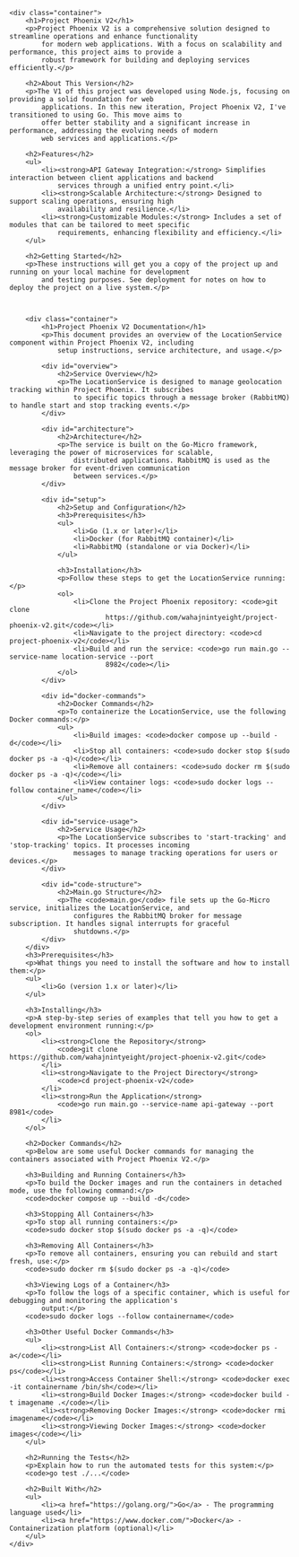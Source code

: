 <!DOCTYPE html>
<html lang="en">

<body>

    <div class="container">
        <h1>Project Phoenix V2</h1>
        <p>Project Phoenix V2 is a comprehensive solution designed to streamline operations and enhance functionality
            for modern web applications. With a focus on scalability and performance, this project aims to provide a
            robust framework for building and deploying services efficiently.</p>

        <h2>About This Version</h2>
        <p>The V1 of this project was developed using Node.js, focusing on providing a solid foundation for web
            applications. In this new iteration, Project Phoenix V2, I've transitioned to using Go. This move aims to
            offer better stability and a significant increase in performance, addressing the evolving needs of modern
            web services and applications.</p>

        <h2>Features</h2>
        <ul>
            <li><strong>API Gateway Integration:</strong> Simplifies interaction between client applications and backend
                services through a unified entry point.</li>
            <li><strong>Scalable Architecture:</strong> Designed to support scaling operations, ensuring high
                availability and resilience.</li>
            <li><strong>Customizable Modules:</strong> Includes a set of modules that can be tailored to meet specific
                requirements, enhancing flexibility and efficiency.</li>
        </ul>

        <h2>Getting Started</h2>
        <p>These instructions will get you a copy of the project up and running on your local machine for development
            and testing purposes. See deployment for notes on how to deploy the project on a live system.</p>



        <div class="container">
            <h1>Project Phoenix V2 Documentation</h1>
            <p>This document provides an overview of the LocationService component within Project Phoenix V2, including
                setup instructions, service architecture, and usage.</p>

            <div id="overview">
                <h2>Service Overview</h2>
                <p>The LocationService is designed to manage geolocation tracking within Project Phoenix. It subscribes
                    to specific topics through a message broker (RabbitMQ) to handle start and stop tracking events.</p>
            </div>

            <div id="architecture">
                <h2>Architecture</h2>
                <p>The service is built on the Go-Micro framework, leveraging the power of microservices for scalable,
                    distributed applications. RabbitMQ is used as the message broker for event-driven communication
                    between services.</p>
            </div>

            <div id="setup">
                <h2>Setup and Configuration</h2>
                <h3>Prerequisites</h3>
                <ul>
                    <li>Go (1.x or later)</li>
                    <li>Docker (for RabbitMQ container)</li>
                    <li>RabbitMQ (standalone or via Docker)</li>
                </ul>

                <h3>Installation</h3>
                <p>Follow these steps to get the LocationService running:</p>
                <ol>
                    <li>Clone the Project Phoenix repository: <code>git clone
                            https://github.com/wahajnintyeight/project-phoenix-v2.git</code></li>
                    <li>Navigate to the project directory: <code>cd project-phoenix-v2</code></li>
                    <li>Build and run the service: <code>go run main.go --service-name location-service --port
                            8982</code></li>
                </ol>
            </div>

            <div id="docker-commands">
                <h2>Docker Commands</h2>
                <p>To containerize the LocationService, use the following Docker commands:</p>
                <ul>
                    <li>Build images: <code>docker compose up --build -d</code></li>
                    <li>Stop all containers: <code>sudo docker stop $(sudo docker ps -a -q)</code></li>
                    <li>Remove all containers: <code>sudo docker rm $(sudo docker ps -a -q)</code></li>
                    <li>View container logs: <code>sudo docker logs --follow container_name</code></li>
                </ul>
            </div>

            <div id="service-usage">
                <h2>Service Usage</h2>
                <p>The LocationService subscribes to 'start-tracking' and 'stop-tracking' topics. It processes incoming
                    messages to manage tracking operations for users or devices.</p>
            </div>

            <div id="code-structure">
                <h2>Main.go Structure</h2>
                <p>The <code>main.go</code> file sets up the Go-Micro service, initializes the LocationService, and
                    configures the RabbitMQ broker for message subscription. It handles signal interrupts for graceful
                    shutdowns.</p>
            </div>
        </div>
        <h3>Prerequisites</h3>
        <p>What things you need to install the software and how to install them:</p>
        <ul>
            <li>Go (version 1.x or later)</li>
        </ul>

        <h3>Installing</h3>
        <p>A step-by-step series of examples that tell you how to get a development environment running:</p>
        <ol>
            <li><strong>Clone the Repository</strong>
                <code>git clone https://github.com/wahajnintyeight/project-phoenix-v2.git</code>
            </li>
            <li><strong>Navigate to the Project Directory</strong>
                <code>cd project-phoenix-v2</code>
            </li>
            <li><strong>Run the Application</strong>
                <code>go run main.go --service-name api-gateway --port 8981</code>
            </li>
        </ol>

        <h2>Docker Commands</h2>
        <p>Below are some useful Docker commands for managing the containers associated with Project Phoenix V2.</p>

        <h3>Building and Running Containers</h3>
        <p>To build the Docker images and run the containers in detached mode, use the following command:</p>
        <code>docker compose up --build -d</code>

        <h3>Stopping All Containers</h3>
        <p>To stop all running containers:</p>
        <code>sudo docker stop $(sudo docker ps -a -q)</code>

        <h3>Removing All Containers</h3>
        <p>To remove all containers, ensuring you can rebuild and start fresh, use:</p>
        <code>sudo docker rm $(sudo docker ps -a -q)</code>

        <h3>Viewing Logs of a Container</h3>
        <p>To follow the logs of a specific container, which is useful for debugging and monitoring the application's
            output:</p>
        <code>sudo docker logs --follow containername</code>

        <h3>Other Useful Docker Commands</h3>
        <ul>
            <li><strong>List All Containers:</strong> <code>docker ps -a</code></li>
            <li><strong>List Running Containers:</strong> <code>docker ps</code></li>
            <li><strong>Access Container Shell:</strong> <code>docker exec -it containername /bin/sh</code></li>
            <li><strong>Build Docker Images:</strong> <code>docker build -t imagename .</code></li>
            <li><strong>Removing Docker Images:</strong> <code>docker rmi imagename</code></li>
            <li><strong>Viewing Docker Images:</strong> <code>docker images</code></li>
        </ul>

        <h2>Running the Tests</h2>
        <p>Explain how to run the automated tests for this system:</p>
        <code>go test ./...</code>

        <h2>Built With</h2>
        <ul>
            <li><a href="https://golang.org/">Go</a> - The programming language used</li>
            <li><a href="https://www.docker.com/">Docker</a> - Containerization platform (optional)</li>
        </ul>
    </div>

</body>

</html>
